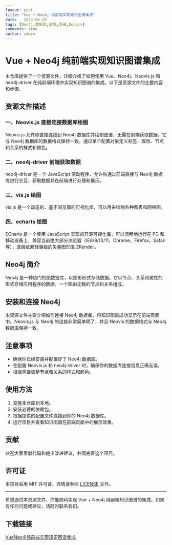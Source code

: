 ```yaml
---
layout: post
title: "Vue + Neo4j 纯前端实现知识图谱集成"
date:   2023-08-29
tags: [Neo4j,数据库,前端,图谱,Neovis]
comments: true
author: admin
---
```

# Vue + Neo4j 纯前端实现知识图谱集成

本仓库提供了一个资源文件，详细介绍了如何使用 Vue、Neo4j、Neovis.js 和 neo4j-driver 在纯前端环境中实现知识图谱的集成。以下是资源文件的主要内容和步骤。

## 资源文件描述

### 一、Neovis.js 直接连接数据库绘图
Neovis.js 允许你直接连接到 Neo4j 数据库并绘制图谱，无需在前端获取数据。它与 Neo4j 数据库的数据格式保持一致，通过单个配置对象定义标签、属性、节点和关系的样式和颜色。

### 二、neo4j-driver 前端获取数据
neo4j-driver 是一个 JavaScript 驱动程序，允许你通过前端直接与 Neo4j 数据库进行交互，获取数据并在前端进行处理和展示。

### 三、vis.js 绘图
vis.js 是一个动态的、基于浏览器的可视化库，可以用来绘制各种图表和网络图。

### 四、echarts 绘图
ECharts 是一个使用 JavaScript 实现的开源可视化库，可以流畅地运行在 PC 和移动设备上，兼容当前绝大部分浏览器（IE8/9/10/11，Chrome，Firefox，Safari 等），底层依赖轻量级的矢量图形库 ZRender。

## Neo4j 简介
Neo4j 是一种热门的图数据库，以图形形式存储数据。它以节点、关系和属性的形式存储应用程序的数据。一个图由无数的节点和关系组成。

## 安装和连接 Neo4j
本资源文件主要介绍如何连接 Neo4j 数据库，将知识图谱成功显示在前端页面中。Neovis.js 与 Neo4j 的连接非常简单明了，并且 Neovis 的数据格式与 Neo4j 数据库保持一致。

## 注意事项
- 确保你已经安装并配置好了 Neo4j 数据库。
- 在配置 Neovis.js 和 neo4j-driver 时，确保你的数据库连接信息正确无误。
- 根据需要调整节点和关系的样式和颜色。

## 使用方法
1. 克隆本仓库到本地。
2. 安装必要的依赖包。
3. 根据提供的配置文件连接到你的 Neo4j 数据库。
4. 运行项目并查看知识图谱在前端页面中的展示效果。

## 贡献
欢迎大家贡献代码和提出改进建议，共同完善这个项目。

## 许可证
本项目采用 MIT 许可证，详情请参阅 [LICENSE](LICENSE) 文件。

---

希望通过本资源文件，你能顺利实现 Vue + Neo4j 纯前端知识图谱的集成。如果有任何问题或建议，请随时联系我们。

## 下载链接

[VueNeo4j纯前端实现知识图谱集成](https://pan.quark.cn/s/8efc34b1dd4b)